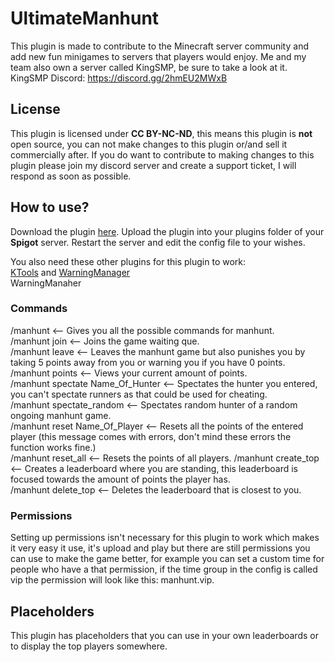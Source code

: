 # **UltimateManhunt**
This plugin is made to contribute to the Minecraft server community and add new fun minigames to servers that players would enjoy.
Me and my team also own a server called KingSMP, be sure to take a look at it.
KingSMP Discord: https://discord.gg/2hmEU2MWxB

## **License**
This plugin is licensed under **CC BY-NC-ND**, this means this plugin is **not** open source, you can not make changes to this plugin
or/and sell it commercially after. If you do want to contribute to making changes to this plugin please join my discord server and 
create a support ticket, I will respond as soon as possible.

## **How to use?**
Download the plugin [here](https://kingsmp.eu/plugin).
Upload the plugin into your plugins folder of your **Spigot** server.
Restart the server and edit the config file to your wishes.

You also need these other plugins for this plugin to work:  
[KTools](https://www.spigotmc.org/resources/ktools.108301/) and [WarningManager](https://dev.bukkit.org/projects/warningmanager/files)  
WarningManaher

### **Commands**
/manhunt <-- Gives you all the possible commands for manhunt.  
/manhunt join <-- Joins the game waiting que.  
/manhunt leave <-- Leaves the manhunt game but also punishes you by taking 5 points away from you or warning you if you have 0 points.  
/manhunt points <-- Views your current amount of points.  
/manhunt spectate Name_Of_Hunter <-- Spectates the hunter you entered, you can't spectate runners as that could be used for cheating.  
/manhunt spectate_random <-- Spectates random hunter of a random ongoing manhunt game.  
/manhunt reset Name_Of_Player <-- Resets all the points of the entered player (this message comes with errors, don't mind these errors the function works fine.)  
/manhunt reset_all <-- Resets the points of all players.
/manhunt create_top <-- Creates a leaderboard where you are standing, this leaderboard is focused towards the amount of points the player has.  
/manhunt delete_top <-- Deletes the leaderboard that is closest to you.

### **Permissions**
Setting up permissions isn't necessary for this plugin to work which makes it very
easy it use, it's upload and play but there are still permissions you can use to make the game better, for example
you can set a custom time for people who have a that permission, if the time group in the config is called vip 
the permission will look like this: manhunt.vip.

## **Placeholders**
This plugin has placeholders that you can use in your own leaderboards
or to display the top players somewhere.
